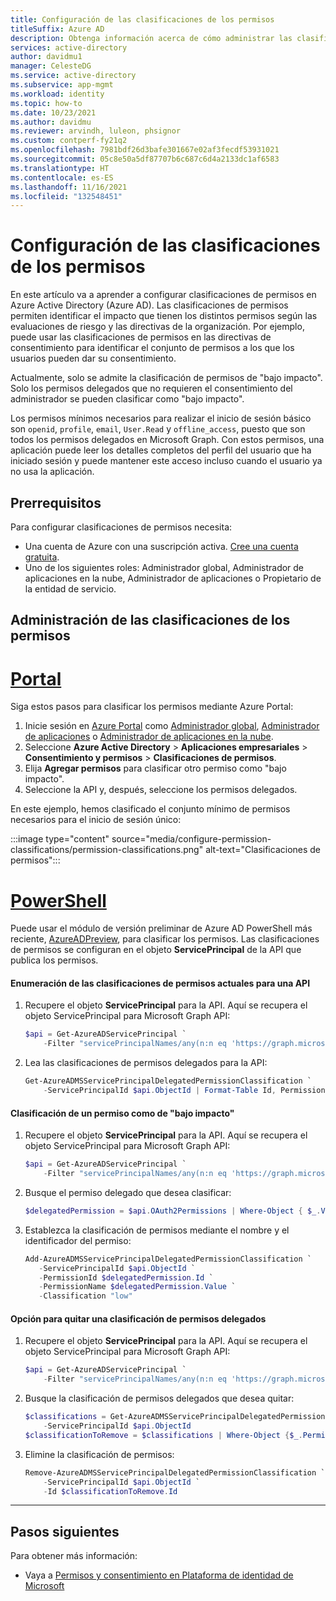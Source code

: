 ```yaml
---
title: Configuración de las clasificaciones de los permisos
titleSuffix: Azure AD
description: Obtenga información acerca de cómo administrar las clasificaciones de permisos delegados.
services: active-directory
author: davidmu1
manager: CelesteDG
ms.service: active-directory
ms.subservice: app-mgmt
ms.workload: identity
ms.topic: how-to
ms.date: 10/23/2021
ms.author: davidmu
ms.reviewer: arvindh, luleon, phsignor
ms.custom: contperf-fy21q2
ms.openlocfilehash: 7981bdf26d3bafe301667e02af3fecdf53931021
ms.sourcegitcommit: 05c8e50a5df87707b6c687c6d4a2133dc1af6583
ms.translationtype: HT
ms.contentlocale: es-ES
ms.lasthandoff: 11/16/2021
ms.locfileid: "132548451"
---
```

# <a name="configure-permission-classifications"></a>Configuración de las clasificaciones de los permisos

En este artículo va a aprender a configurar clasificaciones de permisos en Azure Active Directory (Azure AD). Las clasificaciones de permisos permiten identificar el impacto que tienen los distintos permisos según las evaluaciones de riesgo y las directivas de la organización. Por ejemplo, puede usar las clasificaciones de permisos en las directivas de consentimiento para identificar el conjunto de permisos a los que los usuarios pueden dar su consentimiento.

Actualmente, solo se admite la clasificación de permisos de "bajo impacto". Solo los permisos delegados que no requieren el consentimiento del administrador se pueden clasificar como "bajo impacto".

Los permisos mínimos necesarios para realizar el inicio de sesión básico son `openid`, `profile`, `email`, `User.Read` y `offline_access`, puesto que son todos los permisos delegados en Microsoft Graph. Con estos permisos, una aplicación puede leer los detalles completos del perfil del usuario que ha iniciado sesión y puede mantener este acceso incluso cuando el usuario ya no usa la aplicación.

## <a name="prerequisites"></a>Prerrequisitos

Para configurar clasificaciones de permisos necesita:

- Una cuenta de Azure con una suscripción activa. [Cree una cuenta gratuita](https://azure.microsoft.com/free/?WT.mc_id=A261C142F).
- Uno de los siguientes roles: Administrador global, Administrador de aplicaciones en la nube, Administrador de aplicaciones o Propietario de la entidad de servicio.

## <a name="manage-permission-classifications"></a>Administración de las clasificaciones de los permisos

# <a name="portal"></a>[Portal](#tab/azure-portal)

Siga estos pasos para clasificar los permisos mediante Azure Portal:

1. Inicie sesión en [Azure Portal](https://portal.azure.com) como [Administrador global](../roles/permissions-reference.md#global-administrator), [Administrador de aplicaciones](../roles/permissions-reference.md#application-administrator) o [Administrador de aplicaciones en la nube](../roles/permissions-reference.md#cloud-application-administrator).
1. Seleccione **Azure Active Directory** > **Aplicaciones empresariales** > **Consentimiento y permisos** > **Clasificaciones de permisos**.
1. Elija **Agregar permisos** para clasificar otro permiso como "bajo impacto".
1. Seleccione la API y, después, seleccione los permisos delegados.

En este ejemplo, hemos clasificado el conjunto mínimo de permisos necesarios para el inicio de sesión único:

:::image type="content" source="media/configure-permission-classifications/permission-classifications.png" alt-text="Clasificaciones de permisos":::

# <a name="powershell"></a>[PowerShell](#tab/azure-powershell)

Puede usar el módulo de versión preliminar de Azure AD PowerShell más reciente, [AzureADPreview](/powershell/module/azuread/?preserve-view=true&view=azureadps-2.0-preview), para clasificar los permisos. Las clasificaciones de permisos se configuran en el objeto **ServicePrincipal** de la API que publica los permisos.

#### <a name="list-the-current-permission-classifications-for-an-api"></a>Enumeración de las clasificaciones de permisos actuales para una API

1. Recupere el objeto **ServicePrincipal** para la API. Aquí se recupera el objeto ServicePrincipal para Microsoft Graph API:

   ```powershell
   $api = Get-AzureADServicePrincipal `
       -Filter "servicePrincipalNames/any(n:n eq 'https://graph.microsoft.com')"
   ```

1. Lea las clasificaciones de permisos delegados para la API:

   ```powershell
   Get-AzureADMSServicePrincipalDelegatedPermissionClassification `
       -ServicePrincipalId $api.ObjectId | Format-Table Id, PermissionName, Classification
   ```

#### <a name="classify-a-permission-as-low-impact"></a>Clasificación de un permiso como de "bajo impacto"

1. Recupere el objeto **ServicePrincipal** para la API. Aquí se recupera el objeto ServicePrincipal para Microsoft Graph API:

   ```powershell
   $api = Get-AzureADServicePrincipal `
       -Filter "servicePrincipalNames/any(n:n eq 'https://graph.microsoft.com')"
   ```

1. Busque el permiso delegado que desea clasificar:

   ```powershell
   $delegatedPermission = $api.OAuth2Permissions | Where-Object { $_.Value -eq "User.ReadBasic.All" }
   ```

1. Establezca la clasificación de permisos mediante el nombre y el identificador del permiso:

   ```powershell
   Add-AzureADMSServicePrincipalDelegatedPermissionClassification `
      -ServicePrincipalId $api.ObjectId `
      -PermissionId $delegatedPermission.Id `
      -PermissionName $delegatedPermission.Value `
      -Classification "low"
   ```

#### <a name="remove-a-delegated-permission-classification"></a>Opción para quitar una clasificación de permisos delegados

1. Recupere el objeto **ServicePrincipal** para la API. Aquí se recupera el objeto ServicePrincipal para Microsoft Graph API:

   ```powershell
   $api = Get-AzureADServicePrincipal `
       -Filter "servicePrincipalNames/any(n:n eq 'https://graph.microsoft.com')"
   ```

1. Busque la clasificación de permisos delegados que desea quitar:

   ```powershell
   $classifications = Get-AzureADMSServicePrincipalDelegatedPermissionClassification `
       -ServicePrincipalId $api.ObjectId
   $classificationToRemove = $classifications | Where-Object {$_.PermissionName -eq "User.ReadBasic.All"}
   ```

1. Elimine la clasificación de permisos:

   ```powershell
   Remove-AzureADMSServicePrincipalDelegatedPermissionClassification `
       -ServicePrincipalId $api.ObjectId `
       -Id $classificationToRemove.Id
   ```

---

## <a name="next-steps"></a>Pasos siguientes

Para obtener más información:

- Vaya a [Permisos y consentimiento en Plataforma de identidad de Microsoft](../develop/v2-permissions-and-consent.md)
